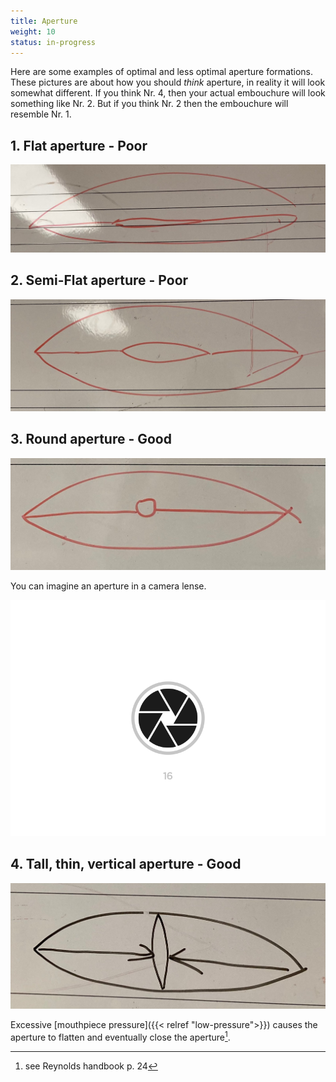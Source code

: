 ```yaml
---
title: Aperture
weight: 10
status: in-progress
---
```


Here are some examples of optimal and less optimal aperture formations. These pictures are about how you should *think* aperture, in reality it will look somewhat different. If you think Nr. 4, then your actual embouchure will look something like Nr. 2. But if you think Nr. 2 then the embouchure will resemble Nr. 1.


## 1. Flat aperture - Poor

![aperture 1 - poor](./aperture1.jpg)

## 2. Semi-Flat aperture - Poor

![aperture 2 - poor](./aperture2.jpg)

## 3. Round aperture - Good

![aperture 3 - good](./aperture3.jpg)

You can imagine an aperture in a camera lense.

![aperture 3b - good](./camera-aperture.gif)

## 4. Tall, thin, vertical aperture - Good

![aperture 4 - good](./aperture4.jpg)

Excessive [mouthpiece pressure]({{< relref "low-pressure">}}) causes the aperture to flatten and eventually close the aperture[^verne-reynolds].

[^verne-reynolds]: see Reynolds handbook p. 24
